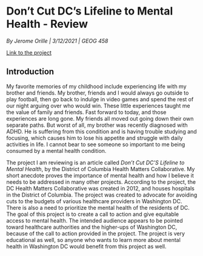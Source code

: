 # Don’t Cut DC’s Lifeline to Mental Health - Review

*By Jerome Orille | 3/12/2021 | GEOG 458*

[Link to the project](https://storymaps.arcgis.com/stories/dc3529cc90394d93974744a067fce81f)

## Introduction

My favorite memories of my childhood include experiencing life with my brother and friends. My brother, friends and
I would always go outside to play football, then go back to indulge in video games and spend the rest of our night
arguing over who would win. These little experiences taught me the value of family and friends. Fast forward to today,
and those experiences are long gone. My friends all moved out going down their own separate paths. But worst of all,
my brother was recently diagnosed with ADHD. He is suffering from this condition and is having trouble studying and
focusing, which causes him to lose his appetite and struggle with daily activities in life. I cannot bear to see
someone so important to me being consumed by a mental health condition.

The project I am reviewing is an article called *Don’t Cut DC’S Lifeline to Mental Health*, by the District of
Columbia Health Matters Collaborative. My short anecdote proves the importance of mental health and how I believe
it needs to be addressed in many other projects. According to the project, the DC Health Matters Collaborative was
created in 2012, and houses hospitals in the District of Columbia. The project was created to advocate for avoiding
cuts to the budgets of various healthcare providers in Washington DC. There is also a need to prioritize the mental
health of the residents of DC. The goal of this project is to create a call to action and give equitable access to
mental health. The intended audience appears to be pointed toward healthcare authorities and the higher-ups of Washington
DC, because of the call to action provided in the project. The project is very educational as well, so anyone who wants
to learn more about mental health in Washington DC would benefit from this project as well.
